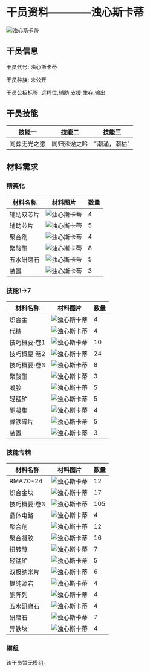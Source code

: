 # 干员资料————浊心斯卡蒂

![浊心斯卡蒂](./oprImages/浊心斯卡蒂.png)

## 干员信息

干员代号: 浊心斯卡蒂

干员种族: 未公开

干员公招标签: 远程位,辅助,支援,生存,输出

## 干员技能

| 技能一       | 技能二   | 技能三 |
| ------------ | -------- | ------ |
| 同葬无光之愿 | 同归殊途之吟 | "潮涌，潮枯" |

## 材料需求

### 精英化

| 材料名称      | 材料图片 | 数量  |
|---------|---------|-----|
| 辅助双芯片 | ![浊心斯卡蒂](./暂无材料图片)  |   4  |
| 辅助芯片 | ![浊心斯卡蒂](./matIcons/辅助芯片.png)  |   5  |
| 聚合剂 | ![浊心斯卡蒂](./matIcons/聚合剂.png)  |   4  |
| 聚酸酯 | ![浊心斯卡蒂](./matIcons/聚酸酯.png)  |   8  |
| 五水研磨石 | ![浊心斯卡蒂](./matIcons/五水研磨石.png)  |   5  |
| 装置 | ![浊心斯卡蒂](./matIcons/装置.png)  |   3  |

### 技能1→7

| 材料名称      | 材料图片 | 数量  |
|---------|---------|-----|
| 炽合金 | ![浊心斯卡蒂](./matIcons/炽合金.png)  |   4  |
| 代糖 | ![浊心斯卡蒂](./matIcons/代糖.png)  |   4  |
| 技巧概要·卷1 | ![浊心斯卡蒂](./matIcons/技巧概要·卷1.png)  |   10  |
| 技巧概要·卷2 | ![浊心斯卡蒂](./matIcons/技巧概要·卷2.png)  |   24  |
| 技巧概要·卷3 | ![浊心斯卡蒂](./matIcons/技巧概要·卷3.png)  |   8  |
| 聚酸酯 | ![浊心斯卡蒂](./matIcons/聚酸酯.png)  |   3  |
| 凝胶 | ![浊心斯卡蒂](./matIcons/凝胶.png)  |   5  |
| 轻锰矿 | ![浊心斯卡蒂](./matIcons/轻锰矿.png)  |   5  |
| 酮凝集 | ![浊心斯卡蒂](./matIcons/酮凝集.png)  |   4  |
| 异铁碎片 | ![浊心斯卡蒂](./matIcons/异铁碎片.png)  |   5  |
| 装置 | ![浊心斯卡蒂](./matIcons/装置.png)  |   3  |

### 技能专精

| 材料名称      | 材料图片 | 数量  |
|---------|---------|-----|
| RMA70-24 | ![浊心斯卡蒂](./matIcons/RMA70-24.png)  |   12  |
| 炽合金块 | ![浊心斯卡蒂](./matIcons/炽合金块.png)  |   17  |
| 技巧概要·卷3 | ![浊心斯卡蒂](./matIcons/技巧概要·卷3.png)  |   105  |
| 晶体电路 | ![浊心斯卡蒂](./matIcons/晶体电路.png)  |   4  |
| 聚合剂 | ![浊心斯卡蒂](./matIcons/聚合剂.png)  |   12  |
| 聚合凝胶 | ![浊心斯卡蒂](./matIcons/聚合凝胶.png)  |   16  |
| 扭转醇 | ![浊心斯卡蒂](./matIcons/扭转醇.png)  |   7  |
| 轻锰矿 | ![浊心斯卡蒂](./matIcons/轻锰矿.png)  |   5  |
| 双极纳米片 | ![浊心斯卡蒂](./matIcons/双极纳米片.png)  |   6  |
| 提纯源岩 | ![浊心斯卡蒂](./matIcons/提纯源岩.png)  |   4  |
| 酮阵列 | ![浊心斯卡蒂](./matIcons/酮阵列.png)  |   4  |
| 五水研磨石 | ![浊心斯卡蒂](./matIcons/五水研磨石.png)  |   4  |
| 研磨石 | ![浊心斯卡蒂](./matIcons/研磨石.png)  |   7  |
| 异铁块 | ![浊心斯卡蒂](./matIcons/异铁块.png)  |   4  |

### 模组

该干员暂无模组。
